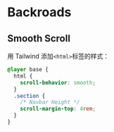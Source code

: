 # Backroads

## Smooth Scroll
用 Tailwind 添加`<html>`标签的样式：
```css
@layer base {
  html {
    scroll-behavior: smooth;
  }
  .section {
    /* Navbar Height */
    scroll-margin-top: 4rem;
  }
}
```